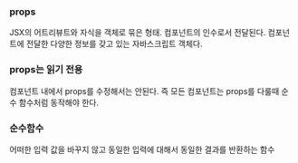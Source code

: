 ### props
JSX의 어트리뷰트와 자식을 객체로 묶은 형태. 컴포넌트의 인수로서 전달된다. 컴포넌트에 전달한 다양한 정보를 갖고 있는 자바스크립트 객체다.

### props는 읽기 전용
컴포넌트 내에서 props를 수정해서는 안된다. 즉 모든 컴포넌트는 props를 다룰때 순수 함수처럼 동작해야 한다.

### 순수함수
어떠한 입력 값을 바꾸지 않고 동일한 입력에 대해서 동일한 결과를 반환하는 함수
